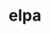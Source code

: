 ---
title: "elpa"
layout: cache
categories: [package, develop]
meta: {"compilers": ["gcc@12.3.0"], "num_specs": 9, "num_specs_by_stack": {"root": 9, "tutorial": 9}, "oss": ["ubuntu22.04"], "platforms": ["linux"], "stacks": ["root", "tutorial"], "targets": ["x86_64_v3"], "versions": ["2025.01.001"]}
spec_details: [{"compiler": "gcc@12.3.0", "hash": "2jvzoxpfvxtbxdptsjxrfzxtjvo3ja4p", "os": "ubuntu22.04", "platform": "linux", "size": "-", "stacks": ["root", "tutorial"], "target": "x86_64_v3", "variants": ["~autotune", "build_system=autotools", "~cuda", "+mpi", "+openmp", "patches:=90f18c8", "~rocm"], "versions": ["2025.01.001"]}, {"compiler": "gcc@12.3.0", "hash": "73dyc5wkqbctdoqgzsa7k2yyqq7drvmy", "os": "ubuntu22.04", "platform": "linux", "size": "-", "stacks": ["root", "tutorial"], "target": "x86_64_v3", "variants": ["~autotune", "build_system=autotools", "~cuda", "+mpi", "+openmp", "patches:=90f18c8", "~rocm"], "versions": ["2025.01.001"]}, {"compiler": "gcc@12.3.0", "hash": "flzeq4wx3ornidjdj3myzkv5f3d2xdpc", "os": "ubuntu22.04", "platform": "linux", "size": "-", "stacks": ["root", "tutorial"], "target": "x86_64_v3", "variants": ["~autotune", "build_system=autotools", "~cuda", "+mpi", "+openmp", "patches:=90f18c8", "~rocm"], "versions": ["2025.01.001"]}, {"compiler": "gcc@12.3.0", "hash": "k3btmquolimsv5sc324jstyow4zlo7cv", "os": "ubuntu22.04", "platform": "linux", "size": "-", "stacks": ["root", "tutorial"], "target": "x86_64_v3", "variants": ["~autotune", "build_system=autotools", "~cuda", "+mpi", "+openmp", "patches:=90f18c8", "~rocm"], "versions": ["2025.01.001"]}, {"compiler": "gcc@12.3.0", "hash": "ocxkmup7aakqnrx7onhjwzsilac4yeoz", "os": "ubuntu22.04", "platform": "linux", "size": "-", "stacks": ["root", "tutorial"], "target": "x86_64_v3", "variants": ["~autotune", "build_system=autotools", "~cuda", "+mpi", "+openmp", "patches:=90f18c8", "~rocm"], "versions": ["2025.01.001"]}, {"compiler": "gcc@12.3.0", "hash": "pa635qnfregnboknojw4qjs2wpped4y2", "os": "ubuntu22.04", "platform": "linux", "size": "-", "stacks": ["root", "tutorial"], "target": "x86_64_v3", "variants": ["~autotune", "build_system=autotools", "~cuda", "+mpi", "+openmp", "patches:=90f18c8", "~rocm"], "versions": ["2025.01.001"]}, {"compiler": "gcc@12.3.0", "hash": "qclr3txq7facqknunrlo75jnwmthhud6", "os": "ubuntu22.04", "platform": "linux", "size": "-", "stacks": ["root", "tutorial"], "target": "x86_64_v3", "variants": ["~autotune", "build_system=autotools", "~cuda", "+mpi", "+openmp", "patches:=90f18c8", "~rocm"], "versions": ["2025.01.001"]}, {"compiler": "gcc@12.3.0", "hash": "sbfn3kbqzffvc5vptta2ypnyfdqaubxz", "os": "ubuntu22.04", "platform": "linux", "size": "-", "stacks": ["root", "tutorial"], "target": "x86_64_v3", "variants": ["~autotune", "build_system=autotools", "~cuda", "+mpi", "+openmp", "patches:=90f18c8", "~rocm"], "versions": ["2025.01.001"]}, {"compiler": "gcc@12.3.0", "hash": "tmsimobsfsdrx5mdayv6ncoqgv4vucxf", "os": "ubuntu22.04", "platform": "linux", "size": "-", "stacks": ["root", "tutorial"], "target": "x86_64_v3", "variants": ["~autotune", "build_system=autotools", "~cuda", "+mpi", "+openmp", "patches:=90f18c8", "~rocm"], "versions": ["2025.01.001"]}]
---